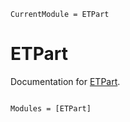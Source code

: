 ```@meta
CurrentModule = ETPart
```

# ETPart

Documentation for [ETPart](https://github.com/bgctw/ETPart.jl).

```@index
```

```@autodocs
Modules = [ETPart]
```
